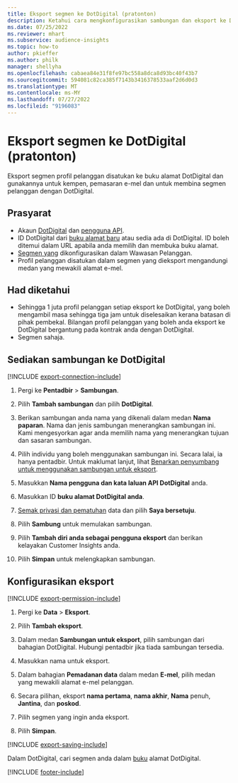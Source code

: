 ```yaml
---
title: Eksport segmen ke DotDigital (pratonton)
description: Ketahui cara mengkonfigurasikan sambungan dan eksport ke DotDigital.
ms.date: 07/25/2022
ms.reviewer: mhart
ms.subservice: audience-insights
ms.topic: how-to
author: pkieffer
ms.author: philk
manager: shellyha
ms.openlocfilehash: cabaea84e31f8fe97bc558a8dca8d93bc40f43b7
ms.sourcegitcommit: 594081c82ca385f7143b3416378533aaf2d6d0d3
ms.translationtype: MT
ms.contentlocale: ms-MY
ms.lasthandoff: 07/27/2022
ms.locfileid: "9196083"
---
```

# <a name="export-segments-to-dotdigital-preview"></a>Eksport segmen ke DotDigital (pratonton)

Eksport segmen profil pelanggan disatukan ke buku alamat DotDigital dan gunakannya untuk kempen, pemasaran e-mel dan untuk membina segmen pelanggan dengan DotDigital.

## <a name="prerequisites"></a>Prasyarat

- Akaun [DotDigital](https://dotdigital.com/) dan [pengguna API](https://support.dotdigital.com/hc/articles/115001718730-How-do-I-create-an-API-user).
- ID DotDigital dari [buku alamat baru](https://support.dotdigital.com/hc/articles/212211968-Creating-an-address-book) atau sedia ada di DotDigital. ID boleh ditemui dalam URL apabila anda memilih dan membuka buku alamat.
- [Segmen yang](segments.md) dikonfigurasikan dalam Wawasan Pelanggan.
- Profil pelanggan disatukan dalam segmen yang dieksport mengandungi medan yang mewakili alamat e-mel.

## <a name="known-limitations"></a>Had diketahui

- Sehingga 1 juta profil pelanggan setiap eksport ke DotDigital, yang boleh mengambil masa sehingga tiga jam untuk diselesaikan kerana batasan di pihak pembekal. Bilangan profil pelanggan yang boleh anda eksport ke DotDigital bergantung pada kontrak anda dengan DotDigital.
- Segmen sahaja.

## <a name="set-up-connection-to-dotdigital"></a>Sediakan sambungan ke DotDigital

[!INCLUDE [export-connection-include](includes/export-connection-admn.md)]

1. Pergi ke **Pentadbir** > **Sambungan**.

1. Pilih **Tambah sambungan** dan pilih **DotDigital**.

1. Berikan sambungan anda nama yang dikenali dalam medan **Nama paparan**. Nama dan jenis sambungan menerangkan sambungan ini. Kami mengesyorkan agar anda memilih nama yang menerangkan tujuan dan sasaran sambungan.

1. Pilih individu yang boleh menggunakan sambungan ini. Secara lalai, ia hanya pentadbir. Untuk maklumat lanjut, lihat [Benarkan penyumbang untuk menggunakan sambungan untuk eksport](connections.md#allow-contributors-to-use-a-connection-for-exports).

1. Masukkan **Nama pengguna dan kata laluan API DotDigital** anda.

1. Masukkan ID **buku alamat DotDigital anda**.

1. [Semak privasi dan pematuhan](connections.md#data-privacy-and-compliance) data dan pilih **Saya bersetuju**.

1. Pilih **Sambung** untuk memulakan sambungan.

1. Pilih **Tambah diri anda sebagai pengguna eksport** dan berikan kelayakan Customer Insights anda.

1. Pilih **Simpan** untuk melengkapkan sambungan.

## <a name="configure-an-export"></a>Konfigurasikan eksport

[!INCLUDE [export-permission-include](includes/export-permission.md)]

1. Pergi ke **Data** > **Eksport**.

1. Pilih **Tambah eksport**.

1. Dalam medan **Sambungan untuk eksport**, pilih sambungan dari bahagian DotDigital. Hubungi pentadbir jika tiada sambungan tersedia.

1. Masukkan nama untuk eksport.

1. Dalam bahagian **Pemadanan data** dalam medan **E-mel**, pilih medan yang mewakili alamat e-mel pelanggan.

1. Secara pilihan, eksport **nama pertama**, **nama akhir**, **Nama** penuh, **Jantina**, dan **poskod**.

1. Pilih segmen yang ingin anda eksport.

1. Pilih **Simpan**.

[!INCLUDE [export-saving-include](includes/export-saving.md)]

Dalam DotDigital, cari segmen anda dalam [buku](https://support.dotdigital.com/hc/articles/212211968-Creating-an-address-book) alamat DotDigital.

[!INCLUDE [footer-include](includes/footer-banner.md)]
